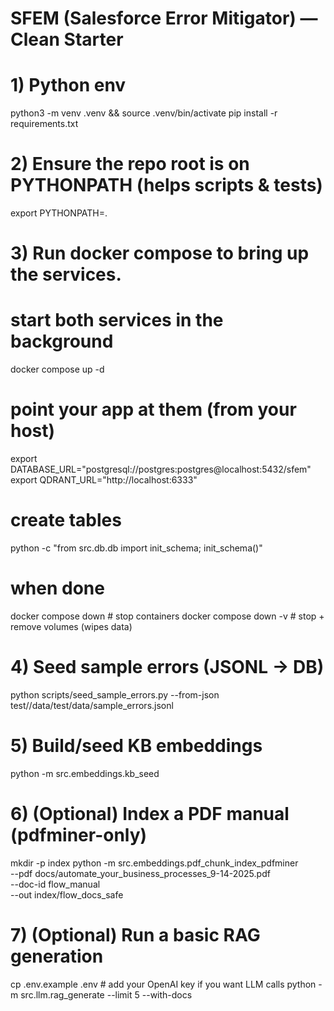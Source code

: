 
# SFEM (Salesforce Error Mitigator) — Clean Starter

# 1) Python env
python3 -m venv .venv && source .venv/bin/activate
pip install -r requirements.txt

# 2) Ensure the repo root is on PYTHONPATH (helps scripts & tests)
export PYTHONPATH=.
# 3) Run docker compose to bring up the services.
# start both services in the background
docker compose up -d

# point your app at them (from your host)
export DATABASE_URL="postgresql://postgres:postgres@localhost:5432/sfem"
export QDRANT_URL="http://localhost:6333"

# create tables
python -c "from src.db.db import init_schema; init_schema()"

# when done
docker compose down               # stop containers
docker compose down -v            # stop + remove volumes (wipes data)

# 4) Seed sample errors (JSONL -> DB)
python scripts/seed_sample_errors.py --from-json test//data/test/data/sample_errors.jsonl

# 5) Build/seed KB embeddings
python -m src.embeddings.kb_seed

# 6) (Optional) Index a PDF manual (pdfminer-only)
mkdir -p index
python -m src.embeddings.pdf_chunk_index_pdfminer \
  --pdf docs/automate_your_business_processes_9-14-2025.pdf \
  --doc-id flow_manual \
  --out index/flow_docs_safe

# 7) (Optional) Run a basic RAG generation
cp .env.example .env   # add your OpenAI key if you want LLM calls
python -m src.llm.rag_generate --limit 5 --with-docs
```
